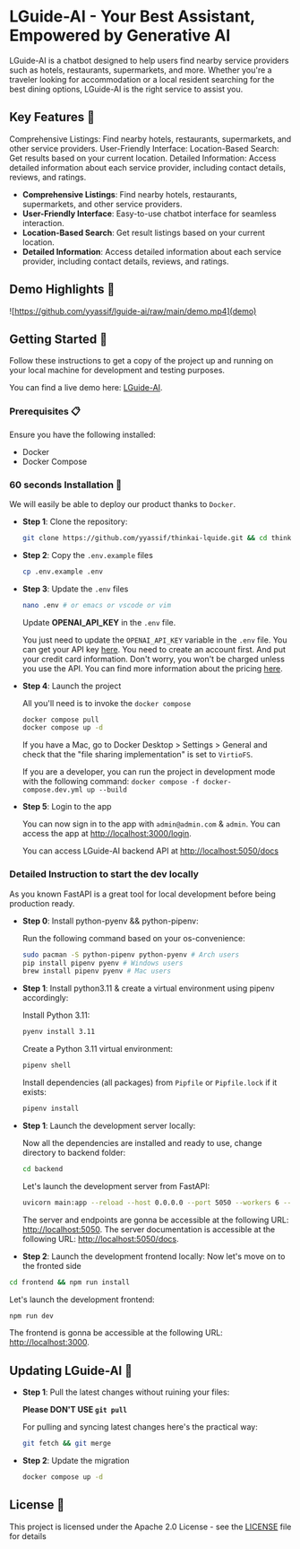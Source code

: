 # LGuide-AI - Your Best Assistant, Empowered by Generative AI

LGuide-AI is a chatbot designed to help users find nearby service providers such as hotels, restaurants, supermarkets, and more. Whether you're a traveler looking for accommodation or a local resident searching for the best dining options, LGuide-AI is the right service to assist you.

<!-- <div align="center">
  <img src="./logo.png" width="100%" alt="LGuide-AI-logo" style="padding-bottom: 20px"/>
</div> -->

## Key Features 🎯
Comprehensive Listings: Find nearby hotels, restaurants, supermarkets, and other service providers.
User-Friendly Interface: 
Location-Based Search: Get results based on your current location.
Detailed Information: Access detailed information about each service provider, including contact details, reviews, and ratings.

- **Comprehensive Listings**: Find nearby hotels, restaurants, supermarkets, and other service providers.
- **User-Friendly Interface**: Easy-to-use chatbot interface for seamless interaction.
- **Location-Based Search**: Get result listings based on your current location.
- **Detailed Information**: Access detailed information about each service provider, including contact details, reviews, and ratings.

## Demo Highlights 🎥

![https://github.com/yyassif/lguide-ai/raw/main/demo.mp4](demo)

## Getting Started 🚀

Follow these instructions to get a copy of the project up and running on your local machine for development and testing purposes.

You can find a live demo here: [LGuide-AI](https://lguideai.yyassif.dev).

### Prerequisites 📋

Ensure you have the following installed:

- Docker
- Docker Compose

### 60 seconds Installation 💽
  We will easily be able to deploy our product thanks to `Docker`.

- **Step 1**: Clone the repository:

  ```bash
  git clone https://github.com/yyassif/thinkai-lquide.git && cd thinkai-lquide
  ```

- **Step 2**: Copy the `.env.example` files

  ```bash
  cp .env.example .env
  ```

- **Step 3**: Update the `.env` files

  ```bash
  nano .env # or emacs or vscode or vim
  ```

  Update **OPENAI_API_KEY** in the `.env` file.

  You just need to update the `OPENAI_API_KEY` variable in the `.env` file. You can get your API key [here](https://platform.openai.com/api-keys). You need to create an account first. And put your credit card information. Don't worry, you won't be charged unless you use the API. You can find more information about the pricing [here](https://openai.com/pricing/).

- **Step 4**: Launch the project

  All you'll need is to invoke the `docker compose`

  ```bash
  docker compose pull
  docker compose up -d
  ```

  If you have a Mac, go to Docker Desktop > Settings > General and check that the "file sharing implementation" is set to `VirtioFS`.

  If you are a developer, you can run the project in development mode with the following command: `docker compose -f docker-compose.dev.yml up --build`

- **Step 5**: Login to the app

  You can now sign in to the app with `admin@admin.com` & `admin`. You can access the app at [http://localhost:3000/login](http://localhost:3000/login).

  You can access LGuide-AI backend API at [http://localhost:5050/docs](http://localhost:5050/docs)

### Detailed Instruction to start the dev locally

As you known FastAPI is a great tool for local development before being production ready.

- **Step 0**: Install python-pyenv && python-pipenv:

  Run the following command based on your os-convenience:

  ```bash
  sudo pacman -S python-pipenv python-pyenv # Arch users
  pip install pipenv pyenv # Windows users
  brew install pipenv pyenv # Mac users
  ```

- **Step 1**: Install python3.11 & create a virtual environment using pipenv accordingly:

  Install Python 3.11:

  ```bash
  pyenv install 3.11
  ```

  Create a Python 3.11 virtual environment:

  ```bash
  pipenv shell
  ```

  Install dependencies (all packages) from `Pipfile` or `Pipfile.lock` if it exists:

  ```bash
  pipenv install
  ```

- **Step 1**: Launch the development server locally:

  Now all the dependencies are installed and ready to use, change directory to backend folder:

  ```bash
  cd backend
  ```

  Let's launch the development server from FastAPI:

  ```bash
  uvicorn main:app --reload --host 0.0.0.0 --port 5050 --workers 6 --log-level info
  ```

  The server and endpoints are gonna be accessible at the following URL: [http://localhost:5050](http://localhost:5050).
  The server documentation is accessible at the following URL: [http://localhost:5050/docs](http://localhost:5050/docs).

 - **Step 2**: Launch the development frontend locally:
  Now let's move on to the fronted side

  ```bash
  cd frontend && npm run install
  ```

  Let's launch the development frontend:

  ```bash
  npm run dev
  ```

  The frontend is gonna be accessible at the following URL: [http://localhost:3000](http://localhost:3000).

## Updating LGuide-AI 🚀

- **Step 1**: Pull the latest changes without ruining your files:

  **Please DON'T USE `git pull`**

  For pulling and syncing latest changes here's the practical way:

  ```bash
  git fetch && git merge
  ```

- **Step 2**: Update the migration

  ```bash
  docker compose up -d
  ```

## License 📄

This project is licensed under the Apache 2.0 License - see the [LICENSE](LICENSE) file for details
